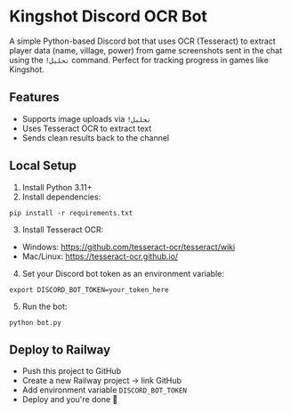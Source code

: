 # Kingshot Discord OCR Bot

A simple Python-based Discord bot that uses OCR (Tesseract) to extract player data (name, village, power) from game screenshots sent in the chat using the `!تحليل` command. Perfect for tracking progress in games like Kingshot.

## Features
- Supports image uploads via `!تحليل`
- Uses Tesseract OCR to extract text
- Sends clean results back to the channel

## Local Setup
1. Install Python 3.11+
2. Install dependencies:
```
pip install -r requirements.txt
```
3. Install Tesseract OCR:
- Windows: https://github.com/tesseract-ocr/tesseract/wiki
- Mac/Linux: https://tesseract-ocr.github.io/

4. Set your Discord bot token as an environment variable:
```
export DISCORD_BOT_TOKEN=your_token_here
```

5. Run the bot:
```
python bot.py
```

## Deploy to Railway
- Push this project to GitHub
- Create a new Railway project → link GitHub
- Add environment variable `DISCORD_BOT_TOKEN`
- Deploy and you're done 🎉